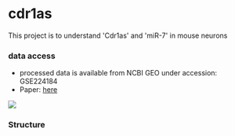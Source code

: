 # cdr1as

This project is to understand 'Cdr1as' and 'miR-7' in mouse neurons

### data access
* processed data is available from NCBI GEO under accession: GSE224184
* Paper: [here](https://www.biorxiv.org/content/10.1101/2023.01.26.525729v1)


<img src="https://www.biorxiv.org/content/biorxiv/early/2023/01/26/2023.01.26.525729/F7.large.jpg">



### Structure

 


